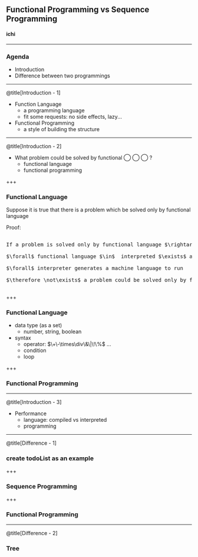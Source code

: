 ## Functional Programming vs Sequence Programming

#### <span class="speaker">ichi</span>

---

### Agenda

* Introduction
* Difference between two programmings

---
@title[Introduction - 1]

* Function Language
  * a programming language
  * fit some requests: no side effects, lazy...
* Functional Programming
  * a style of building the structure

---
@title[Introduction - 2]

* What problem could be solved by functional ◯ ◯ ◯ ?
  * functional language
  * functional programming

+++

### Functional Language

Suppose it is true that there is a problem which be solved only by functional language

Proof:

<pre class="proof">

If a problem is solved only by functional language $\rightarrow$ there is no language to solve it.

$\forall$ functional language $\in$  interpreted $\exists$ a interpreter to handle

$\forall$ interpreter generates a machine language to run

$\therefore \not\exists$ a problem could be solved only by functional language

</pre>

+++

### Functional Language

* data type (as a set)
  * number, string, boolean
* syntax
  * operator: $\+\-\times\div\&\|\!\%$ ...
  * condition
  * loop

+++

### Functional Programming

---
@title[Introduction - 3]

* Performance
  * language: compiled vs interpreted
  * programming

---
@title[Difference - 1]

### create todoList as an example

+++

### Sequence Programming


+++

### Functional Programming

---
@title[Difference - 2]

### Tree

